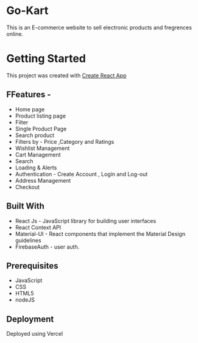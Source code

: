 # Go-Kart
This is an E-commerce website to sell electronic products and fregrences online.

# Getting Started 

This project was created with [Create React App](https://github.com/facebook/create-react-app)

## FFeatures -

- Home page
- Product listing page
- Filter 
- Single Product Page
- Search product
- Filters by - Price ,Category and Ratings
- Wishlist Management
- Cart Management
- Search
- Loading & Alerts
- Authentication - Create Account , Login and Log-out
- Address Management
- Checkout
## Built With

- React Js - JavaScript library for building user interfaces
- React Context API 
- Material-UI - React components that implement the Material Design guidelines
- FirebaseAuth - user auth.

## Prerequisites
- JavaScript
- CSS
- HTML5
- nodeJS

## Deployment
Deployed using Vercel 
